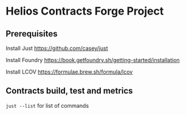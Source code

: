 # Helios Contracts Forge Project

## Prerequisites 

Install Just
https://github.com/casey/just

Install Foundry
https://book.getfoundry.sh/getting-started/installation

Install LCOV
https://formulae.brew.sh/formula/lcov

## Contracts build, test and metrics

```just --list``` for list of commands 
